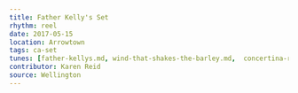 ```yaml
---
title: Father Kelly's Set
rhythm: reel
date: 2017-05-15
location: Arrowtown
tags: ca-set
tunes: [father-kellys.md, wind-that-shakes-the-barley.md,  concertina-reel.md]
contributor: Karen Reid
source: Wellington
---
```

